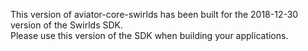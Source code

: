 This version of aviator-core-swirlds has been built for the 2018-12-30 version of the Swirlds SDK.  
Please use this version of the SDK when building your applications.